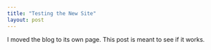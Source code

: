 ```yaml
---
title: "Testing the New Site"
layout: post
---
```


I moved the blog to its own page. This post is meant to see if it works.